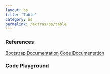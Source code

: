 ```yaml
---
layout: bs
title: "Table"
category: bs
permalink: /extras/bs/table
---
```


### References

<div class="bs">
    <div class="list-group">
        <a class="list-group-item list-group-item-action" href="https://getbootstrap.com/docs/4.4/content/tables">Bootstrap Documentation</a>
        <a class="list-group-item list-group-item-action" href="/docs/sprest-bs/modules/_components_table_d_.html">Code Documentation</a>
    </div>
</div>

### Code Playground

<div id="playground" class="bs"></div>
<script type="text/javascript">
    // Wait for the page to load
    window.addEventListener("load", function() {
        // Create the code editor
        var editor = CodeEditor(document.getElementById("playground"), true, [
            '// Create the table',
            'Components.Table({',
            '\tel: app,',
            '\tclassName: "table-sm is-striped",',
            '\tcolumns: [',
            '\t\t{ name: "a0", title: "Actions", isHidden: true },',
            '\t\t{ name: "a1", title: "Col 1" },',
            '\t\t{ name: "a2", title: "Col 2" },',
            '\t\t{ name: "a3", title: "Col 3" }',
            '\t],',
            '\trows: [',
            '\t\t{ a0: "1", a1: "1.1", a2: "1.2", a3: "1.3" },',
            '\t\t{ a0: "2", a1: "2.1", a2: "2.2", a3: "2.3" },',
            '\t\t{ a0: "3", a1: "3.1", a2: "3.2", a3: "3.3" },',
            '\t\t{ a0: "4", a1: "4.1", a2: "4.2", a3: "4.3" },',
            '\t\t{ a0: "5", a1: "5.1", a2: "5.2", a3: "5.3" },',
            '\t\t{ a0: "6", a1: "6.1", a2: "6.2", a3: "6.3" },',
            '\t\t{ a0: "7", a1: "7.1", a2: "7.2", a3: "7.3" },',
            '\t\t{ a0: "8", a1: "8.1", a2: "8.2", a3: "8.3" },',
            '\t\t{ a0: "9", a1: "9.1", a2: "9.2", a3: "9.3" }',
            '\t]',
            '});'
        ].join('\n'));
    });
</script>